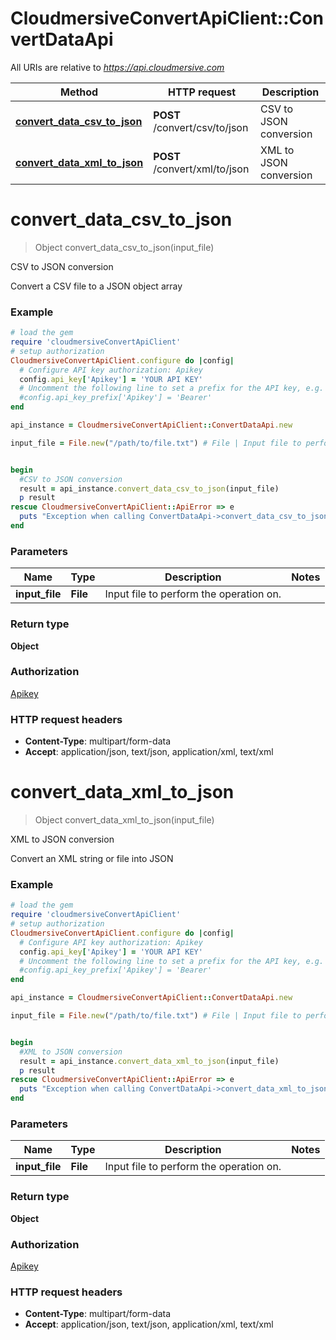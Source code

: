 # CloudmersiveConvertApiClient::ConvertDataApi

All URIs are relative to *https://api.cloudmersive.com*

Method | HTTP request | Description
------------- | ------------- | -------------
[**convert_data_csv_to_json**](ConvertDataApi.md#convert_data_csv_to_json) | **POST** /convert/csv/to/json | CSV to JSON conversion
[**convert_data_xml_to_json**](ConvertDataApi.md#convert_data_xml_to_json) | **POST** /convert/xml/to/json | XML to JSON conversion


# **convert_data_csv_to_json**
> Object convert_data_csv_to_json(input_file)

CSV to JSON conversion

Convert a CSV file to a JSON object array

### Example
```ruby
# load the gem
require 'cloudmersiveConvertApiClient'
# setup authorization
CloudmersiveConvertApiClient.configure do |config|
  # Configure API key authorization: Apikey
  config.api_key['Apikey'] = 'YOUR API KEY'
  # Uncomment the following line to set a prefix for the API key, e.g. 'Bearer' (defaults to nil)
  #config.api_key_prefix['Apikey'] = 'Bearer'
end

api_instance = CloudmersiveConvertApiClient::ConvertDataApi.new

input_file = File.new("/path/to/file.txt") # File | Input file to perform the operation on.


begin
  #CSV to JSON conversion
  result = api_instance.convert_data_csv_to_json(input_file)
  p result
rescue CloudmersiveConvertApiClient::ApiError => e
  puts "Exception when calling ConvertDataApi->convert_data_csv_to_json: #{e}"
end
```

### Parameters

Name | Type | Description  | Notes
------------- | ------------- | ------------- | -------------
 **input_file** | **File**| Input file to perform the operation on. | 

### Return type

**Object**

### Authorization

[Apikey](../README.md#Apikey)

### HTTP request headers

 - **Content-Type**: multipart/form-data
 - **Accept**: application/json, text/json, application/xml, text/xml



# **convert_data_xml_to_json**
> Object convert_data_xml_to_json(input_file)

XML to JSON conversion

Convert an XML string or file into JSON

### Example
```ruby
# load the gem
require 'cloudmersiveConvertApiClient'
# setup authorization
CloudmersiveConvertApiClient.configure do |config|
  # Configure API key authorization: Apikey
  config.api_key['Apikey'] = 'YOUR API KEY'
  # Uncomment the following line to set a prefix for the API key, e.g. 'Bearer' (defaults to nil)
  #config.api_key_prefix['Apikey'] = 'Bearer'
end

api_instance = CloudmersiveConvertApiClient::ConvertDataApi.new

input_file = File.new("/path/to/file.txt") # File | Input file to perform the operation on.


begin
  #XML to JSON conversion
  result = api_instance.convert_data_xml_to_json(input_file)
  p result
rescue CloudmersiveConvertApiClient::ApiError => e
  puts "Exception when calling ConvertDataApi->convert_data_xml_to_json: #{e}"
end
```

### Parameters

Name | Type | Description  | Notes
------------- | ------------- | ------------- | -------------
 **input_file** | **File**| Input file to perform the operation on. | 

### Return type

**Object**

### Authorization

[Apikey](../README.md#Apikey)

### HTTP request headers

 - **Content-Type**: multipart/form-data
 - **Accept**: application/json, text/json, application/xml, text/xml



